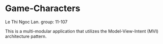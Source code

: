 # Game-Characters
Le Thi Ngoc Lan. group: 11-107

This is a multi-modular application that utilizes the Model-View-Intent (MVI) architecture pattern. 
